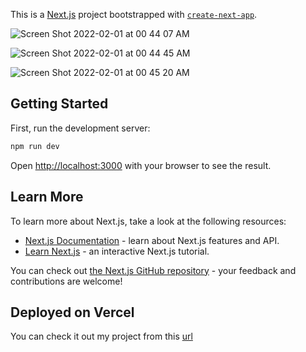 This is a [Next.js](https://nextjs.org/) project bootstrapped with [`create-next-app`](https://github.com/vercel/next.js/tree/canary/packages/create-next-app).

![Screen Shot 2022-02-01 at 00 44 07 AM](https://user-images.githubusercontent.com/76161992/151878990-58b32029-3681-4958-996b-30ac70757819.png)

![Screen Shot 2022-02-01 at 00 44 45 AM](https://user-images.githubusercontent.com/76161992/151879249-1a1a4bf2-50f1-4ca3-b277-27d16754a829.png)

![Screen Shot 2022-02-01 at 00 45 20 AM](https://user-images.githubusercontent.com/76161992/151879282-cd596b05-8c5f-461a-a3c3-32f27a60d73e.png)


## Getting Started

First, run the development server:

```bash
npm run dev
```

Open [http://localhost:3000](http://localhost:3000) with your browser to see the result.

## Learn More

To learn more about Next.js, take a look at the following resources:

- [Next.js Documentation](https://nextjs.org/docs) - learn about Next.js features and API.
- [Learn Next.js](https://nextjs.org/learn) - an interactive Next.js tutorial.

You can check out [the Next.js GitHub repository](https://github.com/vercel/next.js/) - your feedback and contributions are welcome!

## Deployed on Vercel

You can check it out my project from this [url](https://airbnb-clone-with-nextjs-omega.vercel.app/)


